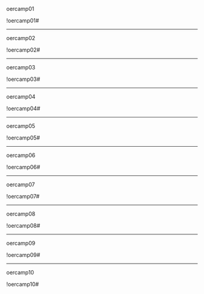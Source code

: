 oercamp01

!oercamp01#

---

oercamp02

!oercamp02#

---

oercamp03

!oercamp03#

---

oercamp04

!oercamp04#

---

oercamp05

!oercamp05#

---

oercamp06

!oercamp06#

---

oercamp07

!oercamp07#

---

oercamp08

!oercamp08#

---

oercamp09

!oercamp09#

---

oercamp10

!oercamp10#